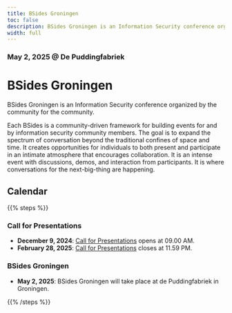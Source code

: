 ```yaml
---
title: BSides Groningen
toc: false
description: BSides Groningen is an Information Security conference organized by the community for the community.
width: full
---
```


### May 2, 2025 @ De Puddingfabriek

# BSides Groningen

BSides Groningen is an Information Security conference organized by the community for the community.

Each BSides is a community-driven framework for building events for and by information security community members. The goal is to expand the spectrum of conversation beyond the traditional confines of space and time. It creates opportunities for individuals to both present and participate in an intimate atmosphere that encourages collaboration. It is an intense event with discussions, demos, and interaction from participants. It is where conversations for the next-big-thing are happening.

## Calendar

{{% steps %}}

### Call for Presentations

- **December 9, 2024**: [Call for Presentations](https://sessionize.com/bsidesgrunn) opens at 09.00 AM.
- **February 28, 2025**: [Call for Presentations](https://sessionize.com/bsidesgrunn) closes at 11.59 PM.

### BSides Groningen

- **May 2, 2025**: BSides Groningen will take place at de Puddingfabriek in Groningen. 

{{% /steps %}}